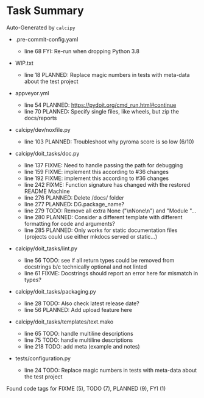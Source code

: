 # Task Summary

Auto-Generated by `calcipy`

- .pre-commit-config.yaml
    - line  68     FYI: Re-run when dropping Python 3.8

- WIP.txt
    - line  18 PLANNED: Replace magic numbers in tests with meta-data about the test project

- appveyor.yml
    - line  54 PLANNED: https://pydoit.org/cmd_run.html#continue
    - line  70 PLANNED: Specify single files, like wheels, but zip the docs/reports

- calcipy/dev/noxfile.py
    - line 103 PLANNED: Troubleshoot why pyroma score is so low (6/10)

- calcipy/doit_tasks/doc.py
    - line 137   FIXME: Need to handle passing the path for debugging
    - line 159   FIXME: implement this according to #36 changes
    - line 192   FIXME: implement this according to #36 changes
    - line 242   FIXME: Function signature has changed with the restored README Machine
    - line 276 PLANNED: Delete /docs/ folder
    - line 277 PLANNED: DG.package_name?
    - line 279    TODO: Remove all extra None ("\nNone\n") and "Module "...
    - line 280 PLANNED: Consider a different template with different formatting for code and arguments?
    - line 285 PLANNED: Only works for static documentation files (projects could use either mkdocs served or static...)

- calcipy/doit_tasks/lint.py
    - line  56    TODO: see if all return types could be removed from docstrings b/c technically optional and not linted
    - line  61   FIXME: Docstrings should report an error here for mismatch in types?

- calcipy/doit_tasks/packaging.py
    - line  28    TODO: Also check latest release date?
    - line  56 PLANNED: Add upload feature here

- calcipy/doit_tasks/templates/text.mako
    - line  65    TODO: handle multiline descriptions
    - line  75    TODO: handle multiline descriptions
    - line 218    TODO: add meta (example and notes)

- tests/configuration.py
    - line  24    TODO: Replace magic numbers in tests with meta-data about the test project

Found code tags for FIXME (5), TODO (7), PLANNED (9), FYI (1)

<!-- calcipy:skip_tags -->

